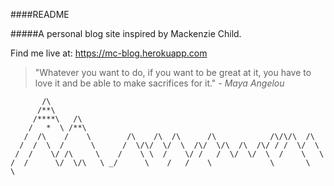 ####README

#####A personal blog site inspired by Mackenzie Child. 

Find me live at: https://mc-blog.herokuapp.com


>"Whatever you want to do, if you want to be great at it,
>you have to love it and be able to make sacrifices for it."  			*- Maya Angelou*

	       /\
	      /**\
	     /****\   /\
	    /   *  \ /**\
	   /  /\    /    \        /\    /\  /\      /\            /\/\/\  /\
	  /  /  \  /      \      /  \/\/  \/  \  /\/  \/\  /\  /\/ / /  \/  \
	 /  /    \/ /\     \    /    \ \  /    \/ /   /  \/  \/  \  /    \   \
	/  /      \/  \/\   \ _/      \    /   /    \             \       \   \
